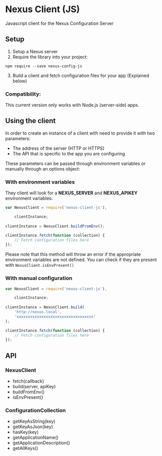 # Nexus Client (JS)

Javascript client for the Nexus Configuration Server

## Setup

1. Setup a Nexus server
2. Require the library into your project:
```
npm require --save nexus-config-js
```
3. Build a client and fetch configuration files for your app (Explained below)

### Compatibility:
This current version only works with Node.js (server-side) apps.

## Using the client

In order to create an instance of a client with need to provide it with two parameters:

- The address of the server (HTTP or HTTPS)
- The API that is specific to the app you are configuring

These parameters can be passed through environment variables or manually through an options object:

### With environment variables

They client will look for a **NEXUS_SERVER** and **NEXUS_APIKEY** environment variables:

```js
var NexusClient = require('nexus-client-js'),

	clientInstance;
	
clientInstance = NexusClient.buildFromEnv();

clientInstance.fetch(function (collection) {
	// Fetch configuration files here
});
```

Please note that this method will throw an error if the appropriate environment variables are not defined. You can check if they are present with `NexusClient.isEnvPresent()`

### With manual configuration

```js
var NexusClient = require('nexus-client-js'),

	clientInstance;
	
clientInstance = NexusClient.build(
	'http://nexus.local',
	'xxxxxxxxxxxxxxxxxxxxxxxxxxxxxxxxxx'
);

clientInstance.fetch(function (collection) {
	// Fetch configuration files here
});
```

## API

### NexusClient
- fetch(callback)
- build(server, apiKey)
- buildFromEnv()
- isEnvPresent()

### ConfigurationCollection
- getKeyAsString(key)
- getKeyAsJson(key)
- hasKey(key)
- getApplicationName()
- getApplicationDescription()
- getAllKeys()